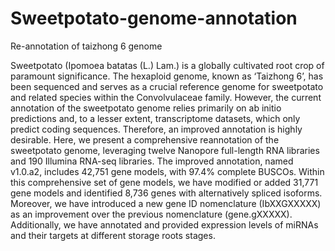 # Sweetpotato-genome-annotation
Re-annotation of taizhong 6 genome

Sweetpotato (Ipomoea batatas (L.) Lam.) is a globally cultivated root crop of paramount significance. The hexaploid genome, known as ‘Taizhong 6’, has been sequenced and serves as a crucial reference genome for sweetpotato and related species within the Convolvulaceae family. However, the current annotation of the sweetpotato genome relies primarily on ab initio predictions and, to a lesser extent, transcriptome datasets, which only predict coding sequences. Therefore, an improved annotation is highly desirable. Here, we present a comprehensive reannotation of the sweetpotato genome, leveraging twelve Nanopore full-length RNA libraries and 190 Illumina RNA-seq libraries. The improved annotation, named v1.0.a2, includes 42,751 gene models, with 97.4% complete BUSCOs. Within this comprehensive set of gene models, we have modified or added 31,771 gene models and identified 8,736 genes with alternatively spliced isoforms. Moreover, we have introduced a new gene ID nomenclature (IbXXGXXXXX) as an improvement over the previous nomenclature (gene.gXXXXX). Additionally, we have annotated and provided expression levels of miRNAs and their targets at different storage roots stages. 

